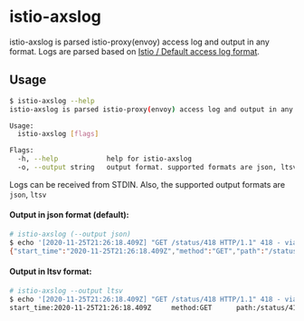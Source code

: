 # istio-axslog

istio-axslog is parsed istio-proxy(envoy) access log and output in any format. Logs are parsed based on [Istio / Default access log format](https://istio.io/latest/docs/tasks/observability/logs/access-log/#default-access-log-format).

## Usage
```sh
$ istio-axslog --help
istio-axslog is parsed istio-proxy(envoy) access log and output in any format.

Usage:
  istio-axslog [flags]

Flags:
  -h, --help            help for istio-axslog
  -o, --output string   output format. supported formats are json, ltsv (default "json")
```
Logs can be received from STDIN. Also, the supported output formats are `json`, `ltsv`

#### Output in json format (default):

```sh
# istio-axslog (--output json)
$ echo '[2020-11-25T21:26:18.409Z] "GET /status/418 HTTP/1.1" 418 - via_upstream - "-" 0 135 4 4 "-" "curl/7.73.0-DEV" "84961386-6d84-929d-98bd-c5aee93b5c88" "httpbin:8000" "10.44.1.27:80" outbound|8000||httpbin.foo.svc.cluster.local 10.44.1.23:37652 10.0.45.184:8000 10.44.1.23:46520 - default' | istio-axslog
{"start_time":"2020-11-25T21:26:18.409Z","method":"GET","path":"/status/418","protocol":"HTTP/1.1","response_code":"418","response_flags":"-","response_code_details":"via_upstream","connection_termination_details":"-","upstream_transport_failure_reason":"-","bytes_received":"0","bytes_sent":"135","duration":"4","x-envoy-upstream-service-time":"4","x-forwarded-for":"-","user-agent":"curl/7.73.0-DEV","x-request-id":"84961386-6d84-929d-98bd-c5aee93b5c88","authority":"httpbin:8000","upstream_host":"10.44.1.27:80","upstream_cluster":"outbound|8000||httpbin.foo.svc.cluster.local","upstream_local_address":"10.44.1.23:37652","downstream_local_address":"10.0.45.184:8000","downstream_remote_address":"10.44.1.23:46520","requested_server_name":"-","route_name":"default"}

```

#### Output in ltsv format:
```sh
# istio-axslog --output ltsv
$ echo '[2020-11-25T21:26:18.409Z] "GET /status/418 HTTP/1.1" 418 - via_upstream - "-" 0 135 4 4 "-" "curl/7.73.0-DEV" "84961386-6d84-929d-98bd-c5aee93b5c88" "httpbin:8000" "10.44.1.27:80" outbound|8000||httpbin.foo.svc.cluster.local 10.44.1.23:37652 10.0.45.184:8000 10.44.1.23:46520 - default' | istio-axslog --output ltsv
start_time:2020-11-25T21:26:18.409Z     method:GET      path:/status/418        protocol:HTTP/1.1       response_code:418       response_flags:-        response_code_details:via_upstream      connection_termination_details:-        upstream_transport_failure_reason:-     bytes_received:0        bytes_sent:135  duration:4      x-envoy-upstream-service-time:4 x-forwarded-for:-       user-agent:curl/7.73.0-DEV      x-request-id:84961386-6d84-929d-98bd-c5aee93b5c88       authority:httpbin:8000  upstream_host:10.44.1.27:80     upstream_cluster:outbound|8000||httpbin.foo.svc.cluster.local      upstream_local_address:10.44.1.23:37652 downstream_local_address:10.0.45.184:8000       downstream_remote_address:10.44.1.23:46520      requested_server_name:- route_name:default
```
